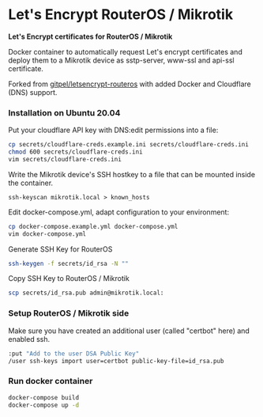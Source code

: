# Let's Encrypt RouterOS / Mikrotik
**Let's Encrypt certificates for RouterOS / Mikrotik**

Docker container to automatically request Let's encrypt certificates and deploy them to a Mikrotik device as sstp-server, www-ssl and api-ssl certificate.

Forked from [gitpel/letsencrypt-routeros](https://github.com/gitpel/letsencrypt-routeros) with added Docker and Cloudflare (DNS) support.

### Installation on Ubuntu 20.04

Put your cloudflare API key with DNS:edit permissions into a file:
```sh
cp secrets/cloudflare-creds.example.ini secrets/cloudflare-creds.ini
chmod 600 secrets/cloudflare-creds.ini
vim secrets/cloudflare-creds.ini
```

Write the Mikrotik device's SSH hostkey to a file that can be mounted inside the container.
```
ssh-keyscan mikrotik.local > known_hosts
```

Edit docker-compose.yml, adapt configuration to your environment:
```sh
cp docker-compose.example.yml docker-compose.yml
vim docker-compose.yml
```

Generate SSH Key for RouterOS
```sh
ssh-keygen -f secrets/id_rsa -N ""
```

Copy SSH Key to RouterOS / Mikrotik
```sh
scp secrets/id_rsa.pub admin@mikrotik.local:
```

### Setup RouterOS / Mikrotik side

Make sure you have created an additional user (called "certbot" here) and enabled ssh.

```sh
:put "Add to the user DSA Public Key"
/user ssh-keys import user=certbot public-key-file=id_rsa.pub
```

### Run docker container

```sh
docker-compose build
docker-compose up -d
```